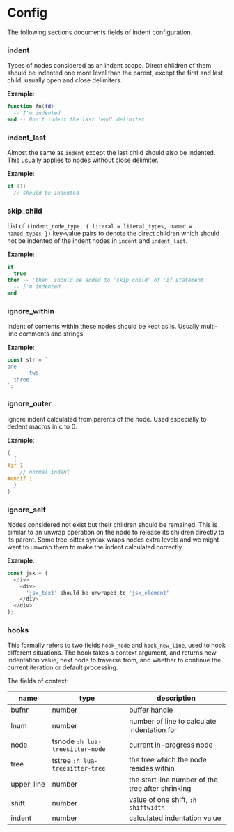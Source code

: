 # Config

The following sections documents fields of indent configuration.

### indent

Types of nodes considered as an indent scope. Direct children of them should be indented one more level than the parent, except the first and last child, usually open and close delimiters.

**Example**:

```lua
function fn(fd)
  -- I'm indented
end -- Don't indent the last 'end' delimiter
```

### indent_last

Almost the same as `indent` except the last child should also be indented. This usually applies to nodes without close delimiter.

**Example**:

```c
if (1)
  // should be indented
```

### skip_child

List of `(indent_node_type, { literal = literal_types, named = named_types })` key-value pairs to denote the direct children which should not be indented of the indent nodes in `indent` and `indent_last`.

**Example**:

```lua
if
  true
then -- 'then' should be added to 'skip_child' of 'if_statement'
  -- I'm indented
end
```

### ignore_within

Indent of contents within these nodes should be kept as is. Usually multi-line comments and strings.

**Example**:

```javascript
const str = `
one
       two
  three
`;
```

### ignore_outer

Ignore indent calculated from parents of the node. Used especially to dedent macros in c to 0.

**Example**:

```c
{
  {
#if 1
    // normal indent
#endif 1
  }
}
```

### ignore_self

Nodes considered not exist but their children should be remained. This is similar to an unwrap operation on the node to release its children directly to its parent. Some tree-sitter syntax wraps nodes extra levels and we might want to unwrap them to make the indent calculated correctly.

**Example**:

```javascript
const jsx = (
  <div>
    <div>
      'jsx_text' should be unwraped to 'jsx_element'
    </div>
  </div>
);
```

### hooks

This formally refers to two fields `hook_node` and `hook_new_line`, used to hook different situations. The hook takes a context argument, and returns new indentation value, next node to traverse from, and whether to continue the current iteration or default processing.

The fields of context:

| name       | type                            | description                                       |
| ---------- | ------------------------------- | ------------------------------------------------- |
| bufnr      | number                          | buffer handle                                     |
| lnum       | number                          | number of line to calculate indentation for       |
| node       | tsnode `:h lua-treesitter-node` | current in-progress node                          |
| tree       | tstree `:h lua-treesitter-tree` | the tree which the node resides within            |
| upper_line | number                          | the start line number of the tree after shrinking |
| shift      | number                          | value of one shift, `:h shiftwidth`               |
| indent     | number                          | calculated indentation value                      |
